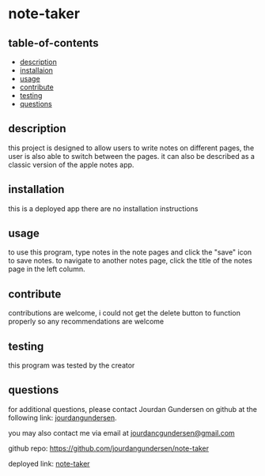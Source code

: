 # note-taker

## table-of-contents

- [description](#description)
- [installaion](#installation)
- [usage](#usage)
- [contribute](#contribute)
- [testing](#testing)
- [questions](#questions)

## description

this project is designed to allow users to write notes on different pages, the user is also able to switch between the pages. it can also be described as a classic version of the apple notes app.

## installation

this is a deployed app there are no installation instructions

## usage

to use this program, type notes in the note pages and click the "save" icon to save notes. to navigate to another notes page, click the title of the notes page in the left column.

## contribute

contributions are welcome, i could not get the delete button to function properly so any recommendations are welcome

## testing

this program was tested by the creator

## questions

for additional questions, please contact Jourdan Gundersen on github at the following link: [jourdangundersen](https://github.com/jourdangundersen).

you may also contact me via email at jourdancgundersen@gmail.com

github repo: https://github.com/jourdangundersen/note-taker

deployed link: [note-taker](https://note-taker-jcg.herokuapp.com/)
